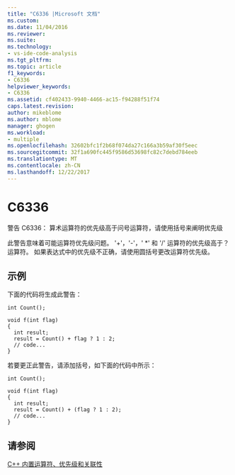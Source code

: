 ```yaml
---
title: "C6336 |Microsoft 文档"
ms.custom: 
ms.date: 11/04/2016
ms.reviewer: 
ms.suite: 
ms.technology:
- vs-ide-code-analysis
ms.tgt_pltfrm: 
ms.topic: article
f1_keywords:
- C6336
helpviewer_keywords:
- C6336
ms.assetid: cf402433-9940-4466-ac15-f94288f51f74
caps.latest.revision: 
author: mikeblome
ms.author: mblome
manager: ghogen
ms.workload:
- multiple
ms.openlocfilehash: 32602bfc1f2b68f074da27c166a3b59af30f5eec
ms.sourcegitcommit: 32f1a690fc445f9586d53698fc82c7debd784eeb
ms.translationtype: MT
ms.contentlocale: zh-CN
ms.lasthandoff: 12/22/2017
---
```

# <a name="c6336"></a>C6336
警告 C6336： 算术运算符的优先级高于问号运算符，请使用括号来阐明优先级  
  
 此警告意味着可能运算符优先级问题。 '+'，'-'，' *' 和 '/' 运算符的优先级高于？ 运算符。 如果表达式中的优先级不正确，请使用圆括号更改运算符优先级。  
  
## <a name="example"></a>示例  
 下面的代码将生成此警告：  
  
```  
int Count();  
  
void f(int flag)  
{  
  int result;  
  result = Count() + flag ? 1 : 2;  
  // code...  
}  
```  
  
 若要更正此警告，请添加括号，如下面的代码中所示：  
  
```  
int Count();  
  
void f(int flag)  
{  
  int result;  
  result = Count() + (flag ? 1 : 2);  
  // code...  
}  
```  
  
## <a name="see-also"></a>请参阅  
 [C++ 内置运算符、优先级和关联性](/cpp/cpp/cpp-built-in-operators-precedence-and-associativity)